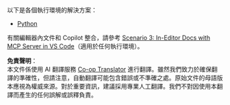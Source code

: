<!--
CO_OP_TRANSLATOR_METADATA:
{
  "original_hash": "c8c1a74c74f6c2d42d511daf12d0b6c5",
  "translation_date": "2025-07-14T06:32:25+00:00",
  "source_file": "09-CaseStudy/docs-mcp/solution/README.md",
  "language_code": "tw"
}
-->
以下是各個執行環境的解決方案：
- [Python](./python/README.md)

有關編輯器內文件和 Copilot 整合，請參考 [Scenario 3: In-Editor Docs with MCP Server in VS Code](./scenario3/README.md)（適用於任何執行環境）。

**免責聲明**：  
本文件係使用 AI 翻譯服務 [Co-op Translator](https://github.com/Azure/co-op-translator) 進行翻譯。雖然我們致力於確保翻譯的準確性，但請注意，自動翻譯可能包含錯誤或不準確之處。原始文件的母語版本應視為權威來源。對於重要資訊，建議採用專業人工翻譯。我們不對因使用本翻譯而產生的任何誤解或誤釋負責。